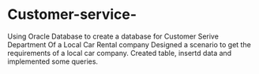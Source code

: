 # Customer-service-
Using Oracle Database to create a database for Customer Serive Department Of a Local Car Rental company
Designed a scenario to get the requirements of a local car company.
Created table, insertd data and implemented some queries.
